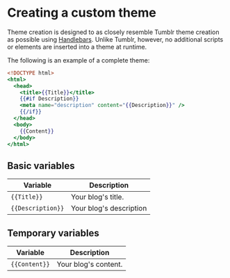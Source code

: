 # Creating a custom theme

Theme creation is designed to as closely resemble Tumblr theme creation as possible using [Handlebars](https://handlebarsjs.com/). Unlike Tumblr, however, no additional scripts or elements are inserted into a theme at runtime.

The following is an example of a complete theme:
```hbs
<!DOCTYPE html>
<html>
  <head>
    <title>{{Title}}</title>
    {{#if Description}}
    <meta name="description" content="{{Description}}" />
    {{/if}}
  </head>
  <body>
    {{Content}}
  </body>
</html>
```

## Basic variables

Variable | Description
--- | ---
`{{Title}}` | Your blog's title.
`{{Description}}` | Your blog's description

## Temporary variables

Variable | Description
--- | ---
`{{Content}}` | Your blog's content.